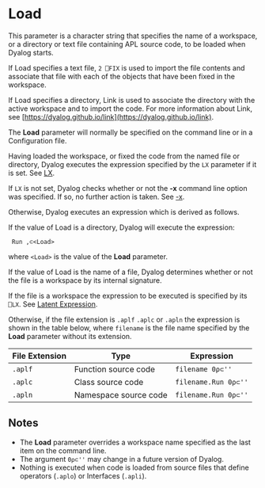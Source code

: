 <h1 class="heading"><span class="name">Load</span></h1>

This parameter is a character string that specifies the name of a workspace, or a directory or text file containing APL source code, to be loaded when Dyalog starts.

If Load specifies a text file, `2 ⎕FIX` is used to import the file contents and associate that file with each of the objects that have been fixed in the workspace.

If Load specifies a directory, Link is used to associate the directory with the active workspace and to import the code.
 For more information about Link, see [https://dyalog.github.io/link](https://dyalog.github.io/link).

The **Load** parameter will normally be specified on the command line or in a Configuration file.

Having loaded the workspace, or fixed the code from the named file or directory, Dyalog executes the expression specified by the `LX` parameter if it is set. See [LX](lx.md).

If `LX` is not set, Dyalog checks whether or not the **-x** command line option was specified. If so, no further action is taken. See [-x](../apl-command-line.md#command-line).

Otherwise, Dyalog executes an expression which is derived as follows.

If the value of Load is a directory, Dyalog will execute the expression:
```apl
 Run ,⊂<Load>
```

where `<Load>` is the value of the **Load** parameter.

If the value of Load is the name of a file, Dyalog determines whether or not the file is a workspace by its internal signature.

If the file is a workspace the expression to be executed is specified by its `⎕LX`. See [Latent Expression](../../../../language-reference-guide/system-functions/lx).

Otherwise, if the file extension is `.aplf` `.aplc` or `.apln` the expression is shown in the table below, where `filename` is the file name specified by the **Load** parameter without its extension.

|File Extension|Type                 |Expression          |
|--------------|---------------------|--------------------|
|`.aplf`       |Function source code |`filename 0⍴⊂''`    |
|`.aplc`       |Class source code    |`filename.Run 0⍴⊂''`|
|`.apln`       |Namespace source code|`filename.Run 0⍴⊂''`|

## Notes

- The **Load** parameter overrides a workspace name specified as the last item on the command line.
- The argument `0⍴⊂''` may change in a future version of Dyalog.
- Nothing is executed when code is loaded from source files that define operators (`.aplo`) or Interfaces (`.apli`).
